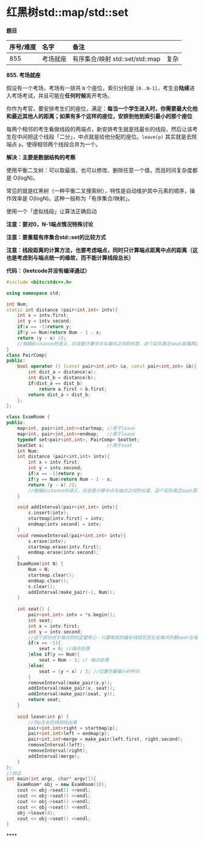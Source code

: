 # 红黑树std::map/std::set

**题目**

| 序号/难度 | 名字 | 备注 |  |
| :--- | :--- | :--- | :--- |
| 855 | 考场就座 | 有序集合/映射 std::set/std::map | 复杂 |

**855. 考场就座**

假设有一个考场，考场有一排共 `N` 个座位，索引分别是 `[0..N-1]`，考生会**陆续**进入考场考试，并且可能在**任何时候**离开考场。

你作为考官，要安排考生们的座位，满足：**每当一个学生进入时，你需要最大化他和最近其他人的距离；如果有多个这样的座位，安排到他到索引最小的那个座位**

每两个相邻的考生看做线段的两端点，新安排考生就是找最长的线段，然后让该考生在中间把这个线段「二分」，中点就是给他分配的座位。`leave(p)` 其实就是去除端点 `p`，使得相邻两个线段合并为一个。

**解决：主要是数据结构的考察**

使用平衡二叉树：可以取最值，也可以修改、删除任意一个值，而且时间复杂度都是 O\(logN\)。

常见的就是红黑树（一种平衡二叉搜索树），特性是自动维护其中元素的顺序，操作效率是 O\(logN\)。这种一般称为「有序集合/映射」。

使用一个「虚拟线段」让算法正确启动

**注意：要对0，N-1端点情况特殊讨论**

**注意：要重载有序集合std::set的比较方式**

**注意：线段距离的计算方法，也要考虑端点，同时只计算端点距离中点的距离（这也是考虑到与端点统一的缘故，而不能计算线段总长）**

**代码：（leetcode并没有编译通过）**

```cpp
#include <bits/stdc++.h>

using namespace std;

int Num;
static int distance (pair<int,int> intv){
    int x = intv.first;
    int y = intv.second;
    if(x == -1)return y;
    if(y == Num)return Num - 1 - x;
    return (y - x) /2;
    //根据distance的语义，应该是计算中点与端点之间的长度，这个实际真正seat距离两边的长度，根据原则肯定是取小的一个
}
class PairComp{
public:
    bool operator () (const pair<int,int> &a, const pair<int,int> &b){
        int dist_a = distance(a);
        int dist_b = distance(b);
        if(dist_a == dist_b)
            return a.first < b.first;
        return dist_a > dist_b;
    };
};

class ExamRoom {
public:
    map<int, pair<int,int>>startmap; //用于leave
    map<int, pair<int,int>>endmap;   //用于leave
    typedef set<pair<int,int>, PairComp> SeatSet; 
    SeatSet s;                       //用于seat
    int Num;
    int distance (pair<int,int> intv){
        int x = intv.first;
        int y = intv.second;
        if(x == -1)return y;
        if(y == Num)return Num - 1 - x;
        return (y - x) /2;
        //根据distance的语义，应该是计算中点与端点之间的长度，这个实际真正seat距离两边的长度，根据原则肯定是取小的一个
    }

    void addInterval(pair<int,int> intv){
        s.insert(intv);
        startmap[intv.first] = intv;
        endmap[intv.second] = intv;
    }
    void removeInterval(pair<int,int> intv){
        s.erase(intv);
        startmap.erase(intv.first);
        endmap.erase(intv.second);
    }
    ExamRoom(int N) {
        Num = N;
        startmap.clear();
        endmap.clear();
        s.clear();
        addInterval(make_pair(-1, Num));
    }
    
    int seat() {
        pair<int,int> intv = *s.begin();
        int seat;
        int x = intv.first;
        int y = intv.second;
        //这个部分对于端点的判定是核心：只要取到的最长线段包含左右端点的都seat在端点上，而且优先小的之后再大的
        if(x == -1){
            seat = 0; //端点处理
        }else if(y == Num){
            seat = Num - 1; // 端点处理
        }else{
            seat = (y + x) / 2; //位置尽量偏小的中点
        }
        removeInterval(make_pair(x,y));
        addInterval(make_pair(x, seat));
        addInterval(make_pair(seat, y));
        return seat;
    }
    
    void leave(int p) {
        //将p左右的线段找出来
        pair<int,int>right = startmap[p];
        pair<int,int>left = endmap[p];
        pair<int,int>merge = make_pair(left.first, right.second);
        removeInterval(left);
        removeInterval(right);
        addInterval(merge);
    }
};
//测试
int main(int argc, char* argv[]){
    ExamRoom* obj = new ExamRoom(10);
    cout << obj->seat() <<endl;
    cout << obj->seat() <<endl;
    cout << obj->seat() <<endl;
    cout << obj->seat() <<endl;
    obj->leave(4);
    cout << obj->seat() <<endl;
}

```

\*\*\*\*

